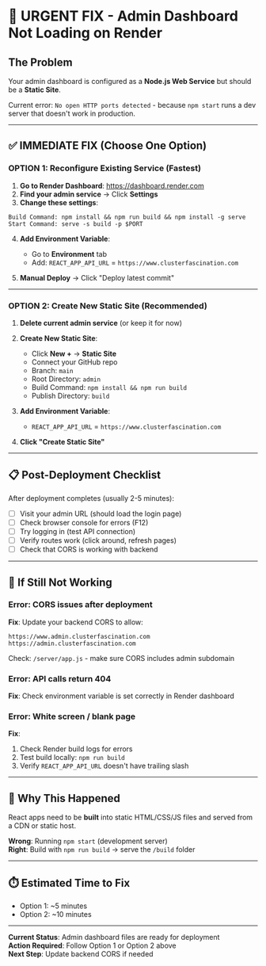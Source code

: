# 🚨 URGENT FIX - Admin Dashboard Not Loading on Render

## The Problem

Your admin dashboard is configured as a **Node.js Web Service** but should be a **Static Site**.

Current error: `No open HTTP ports detected` - because `npm start` runs a dev server that doesn't work in production.

---

## ✅ IMMEDIATE FIX (Choose One Option)

### **OPTION 1: Reconfigure Existing Service (Fastest)**

1. **Go to Render Dashboard**: https://dashboard.render.com
2. **Find your admin service** → Click **Settings**
3. **Change these settings**:

```
Build Command: npm install && npm run build && npm install -g serve
Start Command: serve -s build -p $PORT
```

4. **Add Environment Variable**:

   - Go to **Environment** tab
   - Add: `REACT_APP_API_URL` = `https://www.clusterfascination.com`

5. **Manual Deploy** → Click "Deploy latest commit"

---

### **OPTION 2: Create New Static Site (Recommended)**

1. **Delete current admin service** (or keep it for now)
2. **Create New Static Site**:

   - Click **New +** → **Static Site**
   - Connect your GitHub repo
   - Branch: `main`
   - Root Directory: `admin`
   - Build Command: `npm install && npm run build`
   - Publish Directory: `build`

3. **Add Environment Variable**:

   - `REACT_APP_API_URL` = `https://www.clusterfascination.com`

4. **Click "Create Static Site"**

---

## 📋 Post-Deployment Checklist

After deployment completes (usually 2-5 minutes):

- [ ] Visit your admin URL (should load the login page)
- [ ] Check browser console for errors (F12)
- [ ] Try logging in (test API connection)
- [ ] Verify routes work (click around, refresh pages)
- [ ] Check that CORS is working with backend

---

## 🐛 If Still Not Working

### Error: CORS issues after deployment

**Fix**: Update your backend CORS to allow:

```
https://www.admin.clusterfascination.com
https://admin.clusterfascination.com
```

Check: `/server/app.js` - make sure CORS includes admin subdomain

### Error: API calls return 404

**Fix**: Check environment variable is set correctly in Render dashboard

### Error: White screen / blank page

**Fix**:

1. Check Render build logs for errors
2. Test build locally: `npm run build`
3. Verify `REACT_APP_API_URL` doesn't have trailing slash

---

## 🎯 Why This Happened

React apps need to be **built** into static HTML/CSS/JS files and served from a CDN or static host.

**Wrong**: Running `npm start` (development server)  
**Right**: Build with `npm run build` → serve the `/build` folder

---

## ⏱️ Estimated Time to Fix

- Option 1: ~5 minutes
- Option 2: ~10 minutes

---

**Current Status**: Admin dashboard files are ready for deployment  
**Action Required**: Follow Option 1 or Option 2 above  
**Next Step**: Update backend CORS if needed
